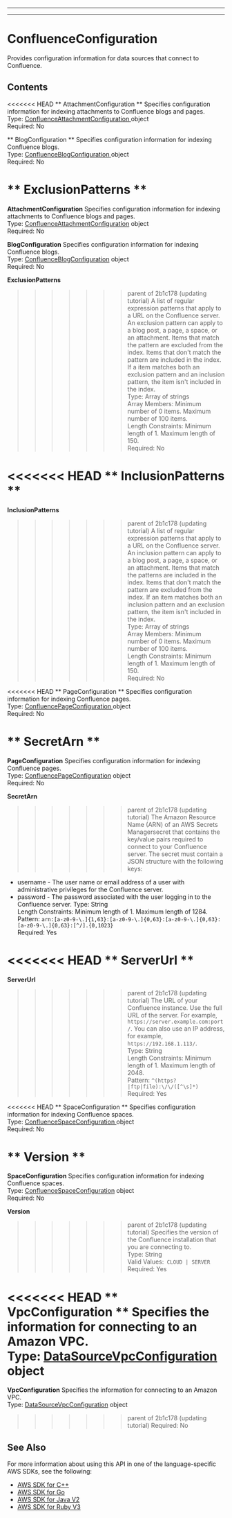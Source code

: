 --------

--------

# ConfluenceConfiguration<a name="API_ConfluenceConfiguration"></a>

Provides configuration information for data sources that connect to Confluence\.

## Contents<a name="API_ConfluenceConfiguration_Contents"></a>

<<<<<<< HEAD
 ** AttachmentConfiguration **   <a name="Kendra-Type-ConfluenceConfiguration-AttachmentConfiguration"></a>
Specifies configuration information for indexing attachments to Confluence blogs and pages\.  
Type: [ ConfluenceAttachmentConfiguration ](API_ConfluenceAttachmentConfiguration.md) object  
Required: No

 ** BlogConfiguration **   <a name="Kendra-Type-ConfluenceConfiguration-BlogConfiguration"></a>
 Specifies configuration information for indexing Confluence blogs\.  
Type: [ ConfluenceBlogConfiguration ](API_ConfluenceBlogConfiguration.md) object  
Required: No

 ** ExclusionPatterns **   <a name="Kendra-Type-ConfluenceConfiguration-ExclusionPatterns"></a>
=======
 **AttachmentConfiguration**   <a name="Kendra-Type-ConfluenceConfiguration-AttachmentConfiguration"></a>
Specifies configuration information for indexing attachments to Confluence blogs and pages\.  
Type: [ConfluenceAttachmentConfiguration](API_ConfluenceAttachmentConfiguration.md) object  
Required: No

 **BlogConfiguration**   <a name="Kendra-Type-ConfluenceConfiguration-BlogConfiguration"></a>
 Specifies configuration information for indexing Confluence blogs\.  
Type: [ConfluenceBlogConfiguration](API_ConfluenceBlogConfiguration.md) object  
Required: No

 **ExclusionPatterns**   <a name="Kendra-Type-ConfluenceConfiguration-ExclusionPatterns"></a>
>>>>>>> parent of 2b1c178 (updating tutorial)
A list of regular expression patterns that apply to a URL on the Confluence server\. An exclusion pattern can apply to a blog post, a page, a space, or an attachment\. Items that match the pattern are excluded from the index\. Items that don't match the pattern are included in the index\. If a item matches both an exclusion pattern and an inclusion pattern, the item isn't included in the index\.  
Type: Array of strings  
Array Members: Minimum number of 0 items\. Maximum number of 100 items\.  
Length Constraints: Minimum length of 1\. Maximum length of 150\.  
Required: No

<<<<<<< HEAD
 ** InclusionPatterns **   <a name="Kendra-Type-ConfluenceConfiguration-InclusionPatterns"></a>
=======
 **InclusionPatterns**   <a name="Kendra-Type-ConfluenceConfiguration-InclusionPatterns"></a>
>>>>>>> parent of 2b1c178 (updating tutorial)
A list of regular expression patterns that apply to a URL on the Confluence server\. An inclusion pattern can apply to a blog post, a page, a space, or an attachment\. Items that match the patterns are included in the index\. Items that don't match the pattern are excluded from the index\. If an item matches both an inclusion pattern and an exclusion pattern, the item isn't included in the index\.  
Type: Array of strings  
Array Members: Minimum number of 0 items\. Maximum number of 100 items\.  
Length Constraints: Minimum length of 1\. Maximum length of 150\.  
Required: No

<<<<<<< HEAD
 ** PageConfiguration **   <a name="Kendra-Type-ConfluenceConfiguration-PageConfiguration"></a>
Specifies configuration information for indexing Confluence pages\.  
Type: [ ConfluencePageConfiguration ](API_ConfluencePageConfiguration.md) object  
Required: No

 ** SecretArn **   <a name="Kendra-Type-ConfluenceConfiguration-SecretArn"></a>
=======
 **PageConfiguration**   <a name="Kendra-Type-ConfluenceConfiguration-PageConfiguration"></a>
Specifies configuration information for indexing Confluence pages\.  
Type: [ConfluencePageConfiguration](API_ConfluencePageConfiguration.md) object  
Required: No

 **SecretArn**   <a name="Kendra-Type-ConfluenceConfiguration-SecretArn"></a>
>>>>>>> parent of 2b1c178 (updating tutorial)
The Amazon Resource Name \(ARN\) of an AWS Secrets Managersecret that contains the key/value pairs required to connect to your Confluence server\. The secret must contain a JSON structure with the following keys:  
+ username \- The user name or email address of a user with administrative privileges for the Confluence server\.
+ password \- The password associated with the user logging in to the Confluence server\.
Type: String  
Length Constraints: Minimum length of 1\. Maximum length of 1284\.  
Pattern: `arn:[a-z0-9-\.]{1,63}:[a-z0-9-\.]{0,63}:[a-z0-9-\.]{0,63}:[a-z0-9-\.]{0,63}:[^/].{0,1023}`   
Required: Yes

<<<<<<< HEAD
 ** ServerUrl **   <a name="Kendra-Type-ConfluenceConfiguration-ServerUrl"></a>
=======
 **ServerUrl**   <a name="Kendra-Type-ConfluenceConfiguration-ServerUrl"></a>
>>>>>>> parent of 2b1c178 (updating tutorial)
The URL of your Confluence instance\. Use the full URL of the server\. For example, `https://server.example.com:port/`\. You can also use an IP address, for example, `https://192.168.1.113/`\.  
Type: String  
Length Constraints: Minimum length of 1\. Maximum length of 2048\.  
Pattern: `^(https?|ftp|file):\/\/([^\s]*)`   
Required: Yes

<<<<<<< HEAD
 ** SpaceConfiguration **   <a name="Kendra-Type-ConfluenceConfiguration-SpaceConfiguration"></a>
Specifies configuration information for indexing Confluence spaces\.  
Type: [ ConfluenceSpaceConfiguration ](API_ConfluenceSpaceConfiguration.md) object  
Required: No

 ** Version **   <a name="Kendra-Type-ConfluenceConfiguration-Version"></a>
=======
 **SpaceConfiguration**   <a name="Kendra-Type-ConfluenceConfiguration-SpaceConfiguration"></a>
Specifies configuration information for indexing Confluence spaces\.  
Type: [ConfluenceSpaceConfiguration](API_ConfluenceSpaceConfiguration.md) object  
Required: No

 **Version**   <a name="Kendra-Type-ConfluenceConfiguration-Version"></a>
>>>>>>> parent of 2b1c178 (updating tutorial)
Specifies the version of the Confluence installation that you are connecting to\.  
Type: String  
Valid Values:` CLOUD | SERVER`   
Required: Yes

<<<<<<< HEAD
 ** VpcConfiguration **   <a name="Kendra-Type-ConfluenceConfiguration-VpcConfiguration"></a>
Specifies the information for connecting to an Amazon VPC\.  
Type: [ DataSourceVpcConfiguration ](API_DataSourceVpcConfiguration.md) object  
=======
 **VpcConfiguration**   <a name="Kendra-Type-ConfluenceConfiguration-VpcConfiguration"></a>
Specifies the information for connecting to an Amazon VPC\.  
Type: [DataSourceVpcConfiguration](API_DataSourceVpcConfiguration.md) object  
>>>>>>> parent of 2b1c178 (updating tutorial)
Required: No

## See Also<a name="API_ConfluenceConfiguration_SeeAlso"></a>

For more information about using this API in one of the language\-specific AWS SDKs, see the following:
+  [ AWS SDK for C\+\+](https://docs.aws.amazon.com/goto/SdkForCpp/kendra-2019-02-03/ConfluenceConfiguration) 
+  [ AWS SDK for Go](https://docs.aws.amazon.com/goto/SdkForGoV1/kendra-2019-02-03/ConfluenceConfiguration) 
+  [ AWS SDK for Java V2](https://docs.aws.amazon.com/goto/SdkForJavaV2/kendra-2019-02-03/ConfluenceConfiguration) 
+  [ AWS SDK for Ruby V3](https://docs.aws.amazon.com/goto/SdkForRubyV3/kendra-2019-02-03/ConfluenceConfiguration) 